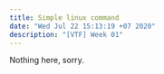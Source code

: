 ```yaml
---
title: Simple linux command
date: "Wed Jul 22 15:13:19 +07 2020"
description: "[VTF] Week 01"
---
```


Nothing here, sorry.
